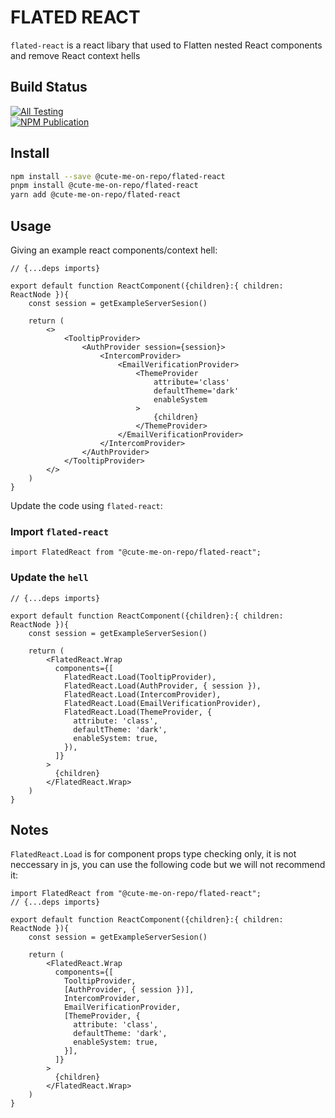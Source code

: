 # FLATED REACT
`flated-react` is a react libary that used to Flatten nested React components and remove React context hells
## Build Status


[![All Testing](https://github.com/cute-me-on-repos/flated-react/actions/workflows/run-test.yml/badge.svg 'All Testing')](https://github.com/cute-me-on-repos/flated-react/actions?query=workflow:%22Run+Tests%22)
<br/>
[![NPM Publication](https://github.com/cute-me-on-repos/flated-react/actions/workflows/npm-publish.yml/badge.svg 'NPM Publication')](https://npmjs.com/package/@cute-me-on-repos/flated-react)


## Install

```bash
npm install --save @cute-me-on-repo/flated-react
pnpm install @cute-me-on-repo/flated-react
yarn add @cute-me-on-repo/flated-react

```

## Usage

Giving an example react components/context hell:


```tsx
// {...deps imports}

export default function ReactComponent({children}:{ children: ReactNode }){
    const session = getExampleServerSesion()

    return (
        <>
            <TooltipProvider>
                <AuthProvider session={session}>
                    <IntercomProvider>
                        <EmailVerificationProvider>
                            <ThemeProvider
                                attribute='class'
                                defaultTheme='dark'
                                enableSystem
                            >
                                {children}
                            </ThemeProvider>
                        </EmailVerificationProvider>
                    </IntercomProvider>
                </AuthProvider>
            </TooltipProvider>
        </>
    )
}
```

Update the code using `flated-react`:
### Import `flated-react`
```tsx
import FlatedReact from "@cute-me-on-repo/flated-react";
```
### Update the `hell`
```tsx
// {...deps imports}

export default function ReactComponent({children}:{ children: ReactNode }){
    const session = getExampleServerSesion()

    return (
        <FlatedReact.Wrap
          components={[
            FlatedReact.Load(TooltipProvider),
            FlatedReact.Load(AuthProvider, { session }),
            FlatedReact.Load(IntercomProvider),
            FlatedReact.Load(EmailVerificationProvider),
            FlatedReact.Load(ThemeProvider, {
              attribute: 'class',
              defaultTheme: 'dark',
              enableSystem: true,
            }),
          ]}
        >
          {children}
        </FlatedReact.Wrap>
    )
}
```
## Notes
`FlatedReact.Load` is for component props type checking only, it is not neccessary in js, you can use the following code but we will not recommend it:

```tsx
import FlatedReact from "@cute-me-on-repo/flated-react";
// {...deps imports}

export default function ReactComponent({children}:{ children: ReactNode }){
    const session = getExampleServerSesion()

    return (
        <FlatedReact.Wrap
          components={[
            TooltipProvider,
            [AuthProvider, { session })],
            IntercomProvider,
            EmailVerificationProvider,
            [ThemeProvider, {
              attribute: 'class',
              defaultTheme: 'dark',
              enableSystem: true,
            }],
          ]}
        >
          {children}
        </FlatedReact.Wrap>
    )
}
